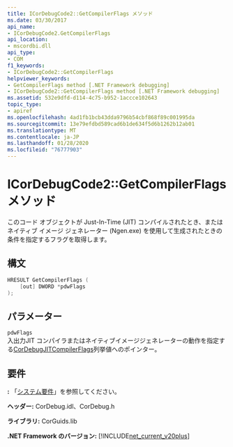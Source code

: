 ```yaml
---
title: ICorDebugCode2::GetCompilerFlags メソッド
ms.date: 03/30/2017
api_name:
- ICorDebugCode2.GetCompilerFlags
api_location:
- mscordbi.dll
api_type:
- COM
f1_keywords:
- ICorDebugCode2::GetCompilerFlags
helpviewer_keywords:
- GetCompilerFlags method [.NET Framework debugging]
- ICorDebugCode2::GetCompilerFlags method [.NET Framework debugging]
ms.assetid: 532e9dfd-d114-4c75-b952-1accce102643
topic_type:
- apiref
ms.openlocfilehash: 4ad1fb1bcb43dda9796b54cbf868f89c001995da
ms.sourcegitcommit: 13e79efdbd589cad6b1de634f5d6b1262b12ab01
ms.translationtype: MT
ms.contentlocale: ja-JP
ms.lasthandoff: 01/28/2020
ms.locfileid: "76777903"
---
```

# <a name="icordebugcode2getcompilerflags-method"></a>ICorDebugCode2::GetCompilerFlags メソッド

このコード オブジェクトが Just-In-Time (JIT) コンパイルされたとき、またはネイティブ イメージ ジェネレーター (Ngen.exe) を使用して生成されたときの条件を指定するフラグを取得します。

## <a name="syntax"></a>構文

```cpp
HRESULT GetCompilerFlags (
    [out] DWORD *pdwFlags
);
```

## <a name="parameters"></a>パラメーター

`pdwFlags`  
入出力JIT コンパイラまたはネイティブイメージジェネレーターの動作を指定する[CorDebugJITCompilerFlags](cordebugjitcompilerflags-enumeration.md)列挙値へのポインター。

## <a name="requirements"></a>要件

**:** 「[システム要件](../../../../docs/framework/get-started/system-requirements.md)」を参照してください。

**ヘッダー:** CorDebug.idl、CorDebug.h

**ライブラリ:** CorGuids.lib

**.NET Framework のバージョン:** [!INCLUDE[net_current_v20plus](../../../../includes/net-current-v20plus-md.md)]
